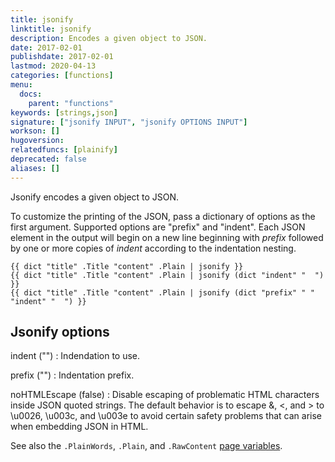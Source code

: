 ```yaml
---
title: jsonify
linktitle: jsonify
description: Encodes a given object to JSON.
date: 2017-02-01
publishdate: 2017-02-01
lastmod: 2020-04-13
categories: [functions]
menu:
  docs:
    parent: "functions"
keywords: [strings,json]
signature: ["jsonify INPUT", "jsonify OPTIONS INPUT"]
workson: []
hugoversion:
relatedfuncs: [plainify]
deprecated: false
aliases: []
---
```


Jsonify encodes a given object to JSON.

To customize the printing of the JSON, pass a dictionary of options as the first
argument.  Supported options are "prefix" and "indent".  Each JSON element in
the output will begin on a new line beginning with *prefix* followed by one or
more copies of *indent* according to the indentation nesting.


```
{{ dict "title" .Title "content" .Plain | jsonify }}
{{ dict "title" .Title "content" .Plain | jsonify (dict "indent" "  ") }}
{{ dict "title" .Title "content" .Plain | jsonify (dict "prefix" " " "indent" "  ") }}
```

## Jsonify options

indent ("")
: Indendation to use.

prefix ("")
: Indentation prefix.

noHTMLEscape (false)
: Disable escaping of problematic HTML characters inside JSON quoted strings. The default behavior is to escape &, <, and > to \u0026, \u003c, and \u003e to avoid certain safety problems that can arise when embedding JSON in HTML.

See also the `.PlainWords`, `.Plain`, and `.RawContent` [page variables][pagevars].

[pagevars]: /variables/page/
